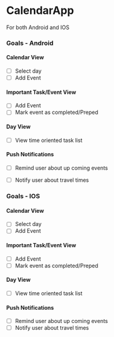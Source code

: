 # CalendarApp
For both Android and IOS

### Goals - Android
#### Calendar View
- [ ] Select day 
- [ ] Add Event
#### Important Task/Event View
- [ ] Add Event
- [ ] Mark event as completed/Preped
#### Day View
- [ ] View time oriented task list
#### Push Notifications
- [ ] Remind user about up coming events
- [ ] Notify user about travel times


### Goals - IOS
#### Calendar View
- [ ] Select day
- [ ] Add Event
#### Important Task/Event View
- [ ] Add Event
- [ ] Mark event as completed/Preped
#### Day View
- [ ] View time oriented task list
#### Push Notifications
- [ ] Remind user about up coming events
- [ ] Notify user about travel times

